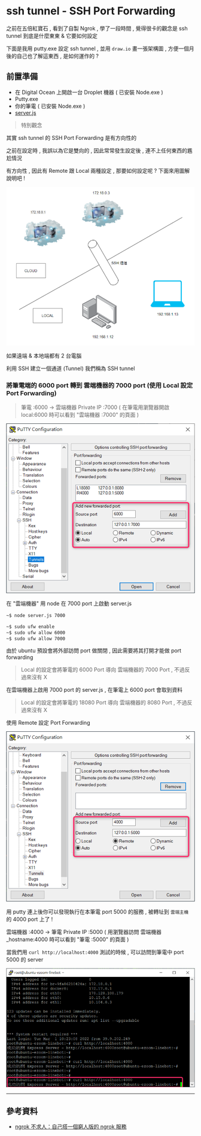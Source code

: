 # ssh tunnel - SSH Port Forwarding 

之前在五倍紅寶石 , 看到了自製 Ngrok , 學了一段時間 , 覺得很卡的觀念是 ssh tunnel 到底是什麼東東 & 它要如何設定

下面是我用 putty.exe 設定 ssh tunnel , 並用 `draw.io` 畫一張架構圖 , 方便一個月後的自己也了解這東西 , 是如何運作的 ? 

## 前置準備

- 在 Digital Ocean 上開啟一台 Droplet 機器 ( 已安裝 Node.exe )
- Putty.exe 
- 你的筆電 ( 已安裝 Node.exe )
- [server.js](https://github.com/andrew781026/dev-notes/blob/master/2022-02-25/server.js) 

> 特別觀念

其實 ssh tunnel 的 SSH Port Forwarding 是有方向性的

之前在設定時 , 我誤以為它是雙向的 , 因此常常發生設定後 , 連不上任何東西的尷尬情況

有方向性 , 因此有 Remote 跟 Local 兩種設定 , 那要如何設定呢 ? 下面來用圖解說明吧 ! 

![圖一](圖一.png)

如果遠端 & 本地端都有 2 台電腦

利用 SSH 建立一個通道 (Tunnel) 我們稱為 SSH tunnel

### 將筆電端的 6000 port 轉到 雲端機器的 7000 port (使用 Local 設定 Port Forwarding)

> 筆電 :6000 -> 雲端機器 Private IP :7000 ( 在筆電用瀏覽器開啟 local:6000 時可以看到 "雲端機器 :7000" 的頁面 )

![圖二](圖二.png)

在 "雲端機器" 用 node 在 7000 port 上啟動 server.js

```shell
~$ node server.js 7000 
```

```shell
~$ sudo ufw enable
~$ sudo ufw allow 6000
~$ sudo ufw allow 7000
```

由於 ubuntu 預設會將外部訪問 port 做關閉 , 因此需要將其打開才能做 port forwarding

> Local 的設定會將筆電的 6000 Port 導向 雲端機器的 7000 Port , 不過反過來沒有 X

在雲端機器上啟用 7000 port 的 server.js , 在筆電上 6000 port 會取到資料



> Local 的設定會將筆電的 18080 Port 導向 雲端機器的 8080 Port , 不過反過來沒有 X


使用 Remote 設定 Port Forwarding

![圖三](圖三.png)

用 putty 連上後你可以發現執行在本筆電 port 5000 的服務 , 被轉址到 `雲端主機` 的 4000 port 上了 ! 

雲端機器 :4000 -> 筆電 Private IP :5000 ( 用瀏覽器訪問 雲端機器_hostname:4000 時可以看到 "筆電 :5000" 的頁面 )

當我們用 `curl http://localhost:4000` 測試的時候 , 可以訪問到筆電中 port 5000 的 server 

![筆電5000對雲端4000](筆電5000對雲端4000.png)

------




## 參考資料

- [ngrok 不求人：自己搭一個窮人版的 ngrok 服務](https://5xruby.tw/posts/easy-ngrok-by-nginx-ssh-tunnel)
